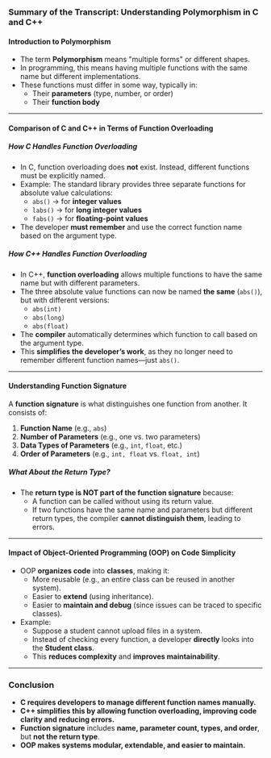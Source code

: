 ### **Summary of the Transcript: Understanding Polymorphism in C and C++**

#### **Introduction to Polymorphism**

- The term **Polymorphism** means "multiple forms" or different shapes.
- In programming, this means having multiple functions with the same name but different implementations.
- These functions must differ in some way, typically in:
  - Their **parameters** (type, number, or order)
  - Their **function body**

---

#### **Comparison of C and C++ in Terms of Function Overloading**

##### **How C Handles Function Overloading**

- In C, function overloading does **not** exist. Instead, different functions must be explicitly named.
- Example: The standard library provides three separate functions for absolute value calculations:
  - `abs()` → for **integer values**
  - `labs()` → for **long integer values**
  - `fabs()` → for **floating-point values**
- The developer **must remember** and use the correct function name based on the argument type.

##### **How C++ Handles Function Overloading**

- In C++, **function overloading** allows multiple functions to have the same name but with different parameters.
- The three absolute value functions can now be named **the same** (`abs()`), but with different versions:
  - `abs(int)`
  - `abs(long)`
  - `abs(float)`
- The **compiler** automatically determines which function to call based on the argument type.
- This **simplifies the developer’s work**, as they no longer need to remember different function names—just `abs()`.

---

#### **Understanding Function Signature**

A **function signature** is what distinguishes one function from another. It consists of:

1. **Function Name** (e.g., `abs`)
2. **Number of Parameters** (e.g., one vs. two parameters)
3. **Data Types of Parameters** (e.g., `int`, `float`, etc.)
4. **Order of Parameters** (e.g., `int, float` vs. `float, int`)

##### **What About the Return Type?**

- The **return type is NOT part of the function signature** because:
  - A function can be called without using its return value.
  - If two functions have the same name and parameters but different return types, the compiler **cannot distinguish them**, leading to errors.

---

#### **Impact of Object-Oriented Programming (OOP) on Code Simplicity**

- OOP **organizes code** into **classes**, making it:
  - More reusable (e.g., an entire class can be reused in another system).
  - Easier to **extend** (using inheritance).
  - Easier to **maintain and debug** (since issues can be traced to specific classes).
- Example:
  - Suppose a student cannot upload files in a system.
  - Instead of checking every function, a developer **directly** looks into the **Student class**.
  - This **reduces complexity** and **improves maintainability**.

---

### **Conclusion**

- **C requires developers to manage different function names manually.**
- **C++ simplifies this by allowing function overloading, improving code clarity and reducing errors.**
- **Function signature** includes **name, parameter count, types, and order**, but **not the return type**.
- **OOP makes systems modular, extendable, and easier to maintain.**
